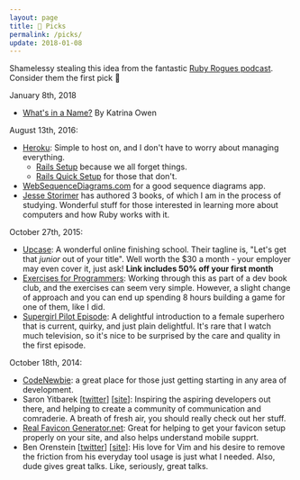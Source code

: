 ```yaml
---
layout: page
title: 🔖 Picks
permalink: /picks/
update: 2018-01-08
---
```


Shamelessy stealing this idea from the fantastic
[Ruby Rogues podcast][ruby-rogues-podcast]. Consider them the first pick
:sparkling_heart:

January 8th, 2018

- [What's in a Name?](https://www.sitepoint.com/whats-in-a-name-anti-patterns-to-a-hard-problem/)
  By Katrina Owen

August 13th, 2016:

- [Heroku][heroku-site]: Simple to host on, and I don't have to worry
  about managing everything.
  - [Rails Setup][heroku-rails-setup] because we all forget things.
  - [Rails Quick Setup][heroku-rails-quick-setup] for those that don't.
- [WebSequenceDiagrams.com][wsd-site] for a good sequence diagrams app.
- [Jesse Storimer][jesse-storimer-site] has authored 3 books, of which I
  am in the process of studying. Wonderful stuff for those interested in
  learning more about computers and how Ruby works with it.

October 27th, 2015:

- [Upcase][upcase-site]:
A wonderful online finishing school. Their tagline is, "Let's get that *junior*
out of your title". Well worth the $30 a month - your employer may even cover it,
just ask! **Link includes 50% off your first month**
- [Exercises for Programmers][exercises-for-programmers]:
Working through this as part of a dev book club, and the exercises can seem very
simple. However, a slight change of approach and you can end up spending 8 hours
building a game for one of them, like I did.
- [Supergirl Pilot Episode][supergirl-cbs-site]:
A delightful introduction to a female superhero that is current, quirky, and
just plain delightful. It's rare that I watch much television, so it's nice to
be surprised by the care and quality in the first episode.

October 18th, 2014:

- [CodeNewbie][code-newbie-website]:
a great place for those just getting starting in any area of development.
- Saron Yitbarek [[twitter][saron-yitbarek-twitter]] [[site][saron-yitbarek-site]]:
Inspiring the aspiring developers out there, and helping to create a community of
communication and comraderie. A breath of fresh air, you should really check out
her stuff.
- [Real Favicon Generator.net][real-favicon-generator]:
Great for helping to get your favicon setup properly on your site, and also helps
understand mobile supprt.
- Ben Orenstein [[twitter][ben-orenstein-twitter]] [[site][ben-orenstein-site]]:
His love for Vim and his desire to remove the friction from his everyday tool usage
is just what I needed. Also, dude gives great talks. Like, seriously, great talks.

[ruby-rogues-podcast]:        http://rubyrogues.com
[upcase-site]:                https://upcase.com/halfoff
[exercises-for-programmers]:  https://pragprog.com/book/bhwb/exercises-for-programmers
[supergirl-cbs-site]:         http://www.cbs.com/shows/supergirl/
[code-newbie-website]:        http://codenewbie.org
[saron-yitbarek-twitter]:     https://twitter.com/saronyitbarek
[saron-yitbarek-site]:        http://bloggytoons.com/
[real-favicon-generator]:     http://realfavicongenerator.net
[ben-orenstein-twitter]:      https://twitter.com/r00k
[ben-orenstein-site]:         http://benorenstein.com
[heroku-site]:                https://www.heroku.com/
[heroku-rails-setup]:         https://devcenter.heroku.com/articles/getting-started-with-rails4
[heroku-rails-quick-setup]:   https://devcenter.heroku.com/articles/rails4
[wsd-site]:                   https://www.websequencediagrams.com/
[jesse-storimer-site]:        http://www.jstorimer.com/
